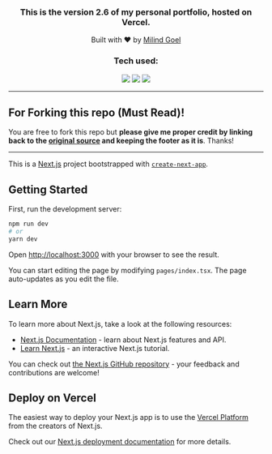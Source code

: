 <h3 align="center"> 
   This is the version 2.6 of my personal portfolio, hosted on Vercel.
</h3>

<p align="center">Built with ❤ by <a href="https://github.com/milindgoel15">Milind Goel</a>
</p>

<h3 align="center">Tech used:</h3>
<div align="center">
   <img src="https://img.shields.io/badge/Next-black?style=for-the-badge&logo=next.js&logoColor=white">
   <img src="https://img.shields.io/badge/typescript-%23007ACC.svg?style=for-the-badge&logo=typescript&logoColor=white">
   <img src="https://img.shields.io/badge/tailwindcss-%2338B2AC.svg?style=for-the-badge&logo=tailwind-css&logoColor=white">

</div>

---

## For Forking this repo **(Must Read)!**

You are free to fork this repo but **please give me proper credit by linking back to the <a href="https://github.com/milindgoel15">original source</a> and keeping the footer as it is**. Thanks!

---

This is a [Next.js](https://nextjs.org/) project bootstrapped with [`create-next-app`](https://nextjs.org/docs/getting-started).

## Getting Started

First, run the development server:

```bash
npm run dev
# or
yarn dev
```

Open [http://localhost:3000](http://localhost:3000) with your browser to see the result.

You can start editing the page by modifying `pages/index.tsx`. The page auto-updates as you edit the file.

## Learn More

To learn more about Next.js, take a look at the following resources:

-  [Next.js Documentation](https://nextjs.org/docs) - learn about Next.js features and API.
-  [Learn Next.js](https://nextjs.org/learn) - an interactive Next.js tutorial.

You can check out [the Next.js GitHub repository](https://github.com/vercel/next.js/) - your feedback and contributions are welcome!

## Deploy on Vercel

The easiest way to deploy your Next.js app is to use the [Vercel Platform](https://vercel.com/new?utm_medium=default-template&filter=next.js&utm_source=create-next-app&utm_campaign=create-next-app-readme) from the creators of Next.js.

Check out our [Next.js deployment documentation](https://nextjs.org/docs/deployment) for more details.
